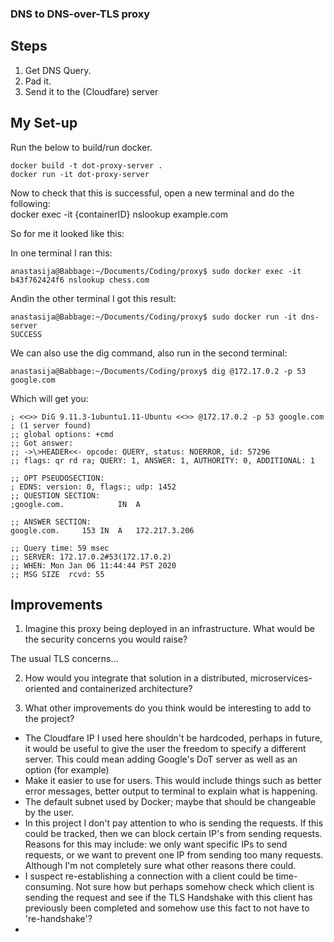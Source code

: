 ### DNS to DNS-over-TLS proxy ###  

## Steps ## 

1. Get DNS Query.  
2. Pad it.  
3. Send it to the (Cloudfare) server  



## My Set-up ##  

Run the below to build/run docker.  

```
docker build -t dot-proxy-server .
docker run -it dot-proxy-server
```

Now to check that this is successful, open a new terminal and do the following:  
docker exec -it {containerID} nslookup example.com

So for me it looked like this:  

In one terminal I ran this:  
```
anastasija@Babbage:~/Documents/Coding/proxy$ sudo docker exec -it b43f762424f6 nslookup chess.com  
```

Andin the other terminal I got this result:  
```
anastasija@Babbage:~/Documents/Coding/proxy$ sudo docker run -it dns-server  
SUCCESS
```

We can also use the dig command, also run in the second terminal:  
```
anastasija@Babbage:~/Documents/Coding/proxy$ dig @172.17.0.2 -p 53 google.com   
```

Which will get you:  

```
; <<>> DiG 9.11.3-1ubuntu1.11-Ubuntu <<>> @172.17.0.2 -p 53 google.com
; (1 server found)
;; global options: +cmd
;; Got answer:
;; ->\>HEADER<<- opcode: QUERY, status: NOERROR, id: 57296
;; flags: qr rd ra; QUERY: 1, ANSWER: 1, AUTHORITY: 0, ADDITIONAL: 1

;; OPT PSEUDOSECTION:
; EDNS: version: 0, flags:; udp: 1452
;; QUESTION SECTION:
;google.com.			IN	A

;; ANSWER SECTION:
google.com.		153	IN	A	172.217.3.206

;; Query time: 59 msec
;; SERVER: 172.17.0.2#53(172.17.0.2)
;; WHEN: Mon Jan 06 11:44:44 PST 2020
;; MSG SIZE  rcvd: 55
```


## Improvements ##  
1. Imagine this proxy being deployed in an infrastructure. What would be the security concerns you would raise?  

The usual TLS concerns...



2. How would you integrate that solution in a distributed, microservices-oriented and containerized architecture?  

3. What other improvements do you think would be interesting to add to the project? 
- The Cloudfare IP I used here shouldn't be hardcoded, perhaps in future, it would be useful to give the user the freedom to specify a different server. This could mean adding Google's DoT server as well as an option (for example)
- Make it easier to use for users. This would include things such as better error messages, better output to terminal to explain what is happening.
- The default subnet used by Docker; maybe that should be changeable by the user.  
- In this project I don't pay attention to who is sending the requests. If this could be tracked, then we can block certain IP's from sending requests. Reasons for this may include: we only want specific IPs to send requests, or we want to prevent one IP from sending too many requests. Although I'm not completely sure what other reasons there could.  
- I suspect re-establishing a connection with a client could be time-consuming. Not sure how but perhaps somehow check which client is sending the request and see if the TLS Handshake with this client has previously been completed and somehow use this fact to not have to 're-handshake'?
-  
